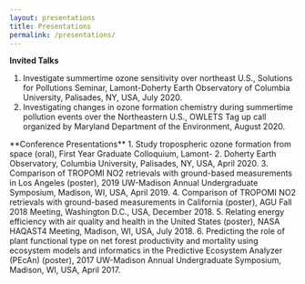 ```yaml
---
layout: presentations
title: Presentations
permalink: /presentations/
---
```

<p>

**Invited Talks**
1.	Investigate summertime ozone sensitivity over northeast U.S., Solutions for Pollutions Seminar, Lamont-Doherty Earth Observatory of Columbia University, Palisades, NY, USA, July 2020. 
2.	Investigating changes in ozone formation chemistry during summertime pollution events over the Northeastern U.S., OWLETS Tag up call organized by Maryland Department of the Environment, August 2020. 

</p>
**Conference Presentations**
1.	Study tropospheric ozone formation from space (oral), First Year Graduate Colloquium, Lamont-
2.	Doherty Earth Observatory, Columbia University, Palisades, NY, USA, April 2020. 
3.	Comparison of TROPOMI NO2 retrievals with ground-based measurements in Los Angeles (poster), 2019 UW-Madison Annual Undergraduate Symposium, Madison, WI, USA, April 2019.
4.	Comparison of TROPOMI NO2 retrievals with ground-based measurements in California (poster), AGU Fall 2018 Meeting, Washington D.C., USA, December 2018.
5.	Relating energy efficiency with air quality and health in the United States (poster), NASA HAQAST4 Meeting, Madison, WI, USA, July 2018.
6.	Predicting the role of plant functional type on net forest productivity and mortality using ecosystem models and informatics in the Predictive Ecosystem Analyzer (PEcAn) (poster), 2017 UW-Madison Annual Undergraduate Symposium, Madison, WI, USA, April 2017.
</p>
